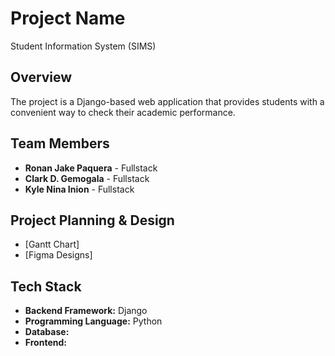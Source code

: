 # Project Name
Student Information System (SIMS)

## Overview
The project is a Django-based web application that provides students with a convenient way to check their academic performance. 

## Team Members
- **Ronan Jake Paquera** - Fullstack 
- **Clark D. Gemogala** - Fullstack
- **Kyle Nina Inion** - Fullstack

## Project Planning & Design
- [Gantt Chart]
- [Figma Designs]

## Tech Stack
- **Backend Framework:** Django
- **Programming Language:** Python
- **Database:** 
- **Frontend:** 
